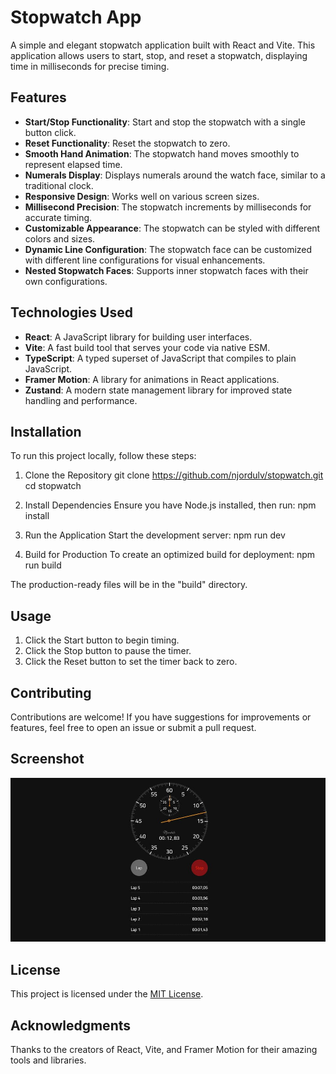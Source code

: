 # Stopwatch App

A simple and elegant stopwatch application built with React and Vite. This application allows users to start, stop, and reset a stopwatch, displaying time in milliseconds for precise timing.

## Features

- **Start/Stop Functionality**: Start and stop the stopwatch with a single button click.
- **Reset Functionality**: Reset the stopwatch to zero.
- **Smooth Hand Animation**: The stopwatch hand moves smoothly to represent elapsed time.
- **Numerals Display**: Displays numerals around the watch face, similar to a traditional clock.
- **Responsive Design**: Works well on various screen sizes.
- **Millisecond Precision**: The stopwatch increments by milliseconds for accurate timing.
- **Customizable Appearance**: The stopwatch can be styled with different colors and sizes.
- **Dynamic Line Configuration**: The stopwatch face can be customized with different line configurations for visual enhancements.
- **Nested Stopwatch Faces**: Supports inner stopwatch faces with their own configurations.

## Technologies Used

- **React**: A JavaScript library for building user interfaces.
- **Vite**: A fast build tool that serves your code via native ESM.
- **TypeScript**: A typed superset of JavaScript that compiles to plain JavaScript.
- **Framer Motion**: A library for animations in React applications.
- **Zustand**: A modern state management library for improved state handling and performance.

## Installation

To run this project locally, follow these steps:

1. Clone the Repository
   git clone https://github.com/njordulv/stopwatch.git
   cd stopwatch

2. Install Dependencies
   Ensure you have Node.js installed, then run:
   npm install

3. Run the Application
   Start the development server:
   npm run dev

4. Build for Production
   To create an optimized build for deployment:
   npm run build

The production-ready files will be in the "build" directory.

## Usage

1. Click the Start button to begin timing.
2. Click the Stop button to pause the timer.
3. Click the Reset button to set the timer back to zero.

## Contributing

Contributions are welcome! If you have suggestions for improvements or features, feel free to open an issue or submit a pull request.

## Screenshot

![Stopwatch Screenshot](./public/screenshot.jpg)

## License

This project is licensed under the [MIT License](LICENSE).

## Acknowledgments

Thanks to the creators of React, Vite, and Framer Motion for their amazing tools and libraries.
